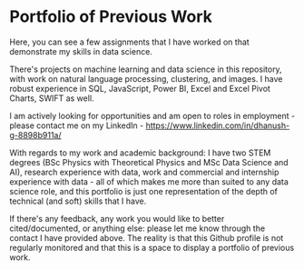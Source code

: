 # Portfolio of Previous Work
Here, you can see a few assignments that I have worked on that demonstrate my skills in data science. 

There's projects on machine learning and data science in this repository, with work on natural language processing, clustering, and images. I have robust experience in SQL, JavaScript, Power BI, Excel and Excel Pivot Charts, SWIFT as well. 

I am actively looking for opportunities and am open to roles in employment - please contact me on my LinkedIn - https://www.linkedin.com/in/dhanush-g-8898b911a/

With regards to my work and academic background: I have two STEM degrees (BSc Physics with Theoretical Physics and MSc Data Science and AI), research experience with data, work and commercial and internship experience with data - all of which makes me more than suited to any data science role, and this portfolio is just one representation of the depth of technical (and soft) skills that I have. 

If there's any feedback, any work you would like to better cited/documented, or anything else: please let me know through the contact I have provided above. The reality is that this Github profile is not regularly monitored and that this is a space to display a portfolio of previous work. 

